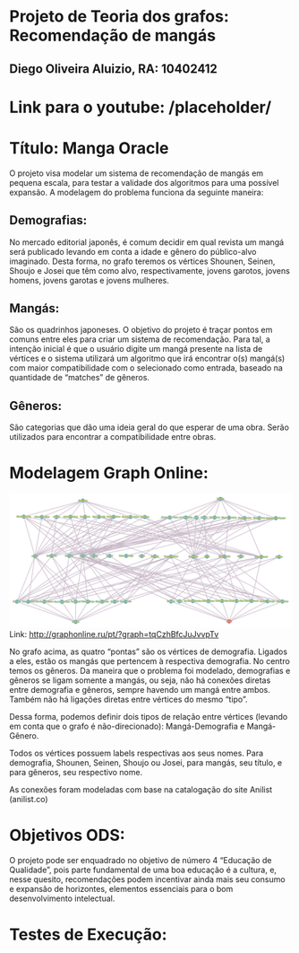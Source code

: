 # Projeto de Teoria dos grafos: Recomendação de mangás
## Diego Oliveira Aluizio, RA: 10402412
# Link para o youtube: /placeholder/
# Título: Manga Oracle

O projeto visa modelar um sistema de recomendação de mangás em pequena escala, para testar a validade dos algoritmos para uma possível expansão. A modelagem do problema funciona da seguinte maneira:

## Demografias:
No mercado editorial japonês, é comum decidir em qual revista um mangá será publicado levando em conta a idade e gênero do público-alvo imaginado. Desta forma, no grafo teremos os vértices Shounen, Seinen, Shoujo e Josei que têm como alvo, respectivamente, jovens garotos, jovens homens, jovens garotas e jovens mulheres.

## Mangás:
São os quadrinhos japoneses. O objetivo do projeto é traçar pontos em comuns entre eles para criar um sistema de recomendação. Para tal, a intenção inicial é que o usuário digite um mangá presente na lista de vértices e o sistema utilizará um algoritmo que irá encontrar o(s) mangá(s) com maior compatibilidade com o selecionado como entrada, baseado na quantidade de “matches” de gêneros.

## Gêneros:
São categorias que dão uma ideia geral do que esperar de uma obra. Serão utilizados para encontrar a compatibilidade entre obras.

# Modelagem Graph Online:
![Grafo modelado](https://github.com/DiegoAluizio/Projeto-Grafos-Manga/blob/main/Imagens/ImagemGrafoProjeto.png)
Link: http://graphonline.ru/pt/?graph=tqCzhBfcJuJvvpTv

No grafo acima, as quatro “pontas” são os vértices de demografia. Ligados a eles, estão os mangás que pertencem à respectiva demografia. No centro temos os gêneros. Da maneira que o problema foi modelado, demografias e gêneros se ligam somente a mangás, ou seja, não há conexões diretas entre demografia e gêneros, sempre havendo um mangá entre ambos. Também não há ligações diretas entre vértices do mesmo “tipo”.

Dessa forma, podemos definir dois tipos de relação entre vértices (levando em conta que o grafo é não-direcionado): Mangá-Demografia e Mangá-Gênero.

Todos os vértices possuem labels respectivas aos seus nomes. Para demografia, Shounen, Seinen, Shoujo ou Josei, para mangás, seu título, e para gêneros, seu respectivo nome.

As conexões foram modeladas com base na catalogação do site Anilist (anilist.co)

# Objetivos ODS:

O projeto pode ser enquadrado no objetivo de número 4 “Educação de Qualidade”, pois parte fundamental de uma boa educação é a cultura, e, nesse quesito, recomendações podem incentivar ainda mais seu consumo e expansão de horizontes, elementos essenciais para o bom desenvolvimento intelectual.


# Testes de Execução:

